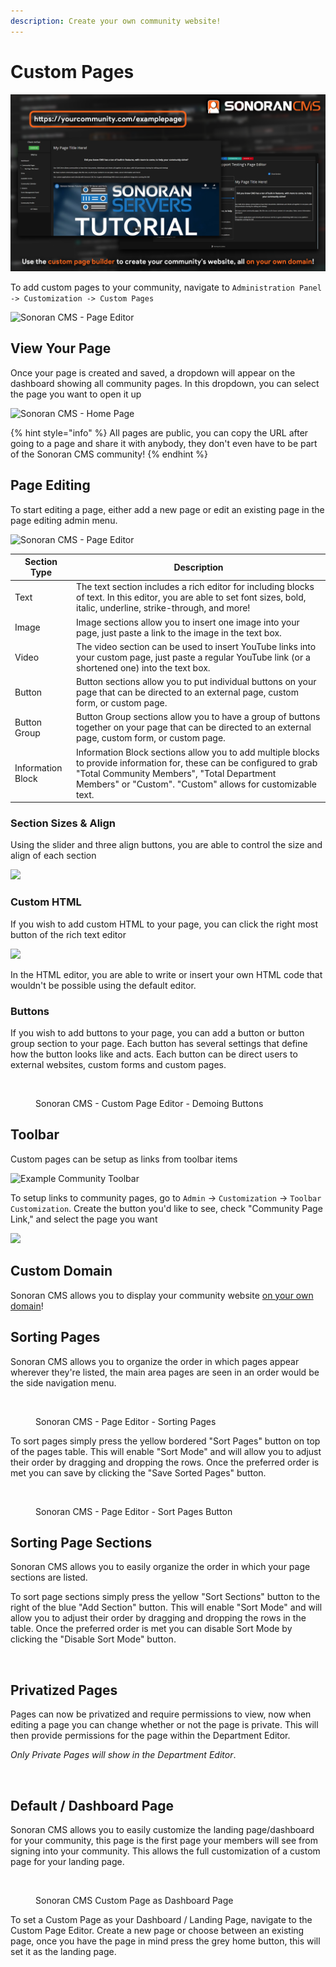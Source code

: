 ```yaml
---
description: Create your own community website!
---
```


# Custom Pages

![Sonoran CMS - Custom Pages](../../.gitbook/assets/pg-builder2.png)

To add custom pages to your community, navigate to `Administration Panel -> Customization -> Custom Pages`

![Sonoran CMS - Page Editor](https://i.imgur.com/Pk7CAfo.png)

## View Your Page

Once your page is created and saved, a dropdown will appear on the dashboard showing all community pages. In this dropdown, you can select the page you want to open it up

![Sonoran CMS - Home Page](https://i.imgur.com/JssI7e5.png)

{% hint style="info" %}
All pages are public, you can copy the URL after going to a page and share it with anybody, they don't even have to be part of the Sonoran CMS community!
{% endhint %}

## Page Editing

To start editing a page, either add a new page or edit an existing page in the page editing admin menu.

![Sonoran CMS - Page Editor](https://i.imgur.com/vMYKYE1.png)

| Section Type      | Description                                                                                                                                                                                                                       |
| ----------------- | --------------------------------------------------------------------------------------------------------------------------------------------------------------------------------------------------------------------------------- |
| Text              | The text section includes a rich editor for including blocks of text. In this editor, you are able to set font sizes, bold, italic, underline, strike-through, and more!                                                          |
| Image             | Image sections allow you to insert one image into your page, just paste a link to the image in the text box.                                                                                                                      |
| Video             | The video section can be used to insert YouTube links into your custom page, just paste a regular YouTube link (or a shortened one) into the text box.                                                                            |
| Button            | Button sections allow you to put individual buttons on your page that can be directed to an external page, custom form, or custom page.                                                                                           |
| Button Group      | Button Group sections allow you to have a group of buttons together on your page that can be directed to an external page, custom form, or custom page.                                                                           |
| Information Block | Information Block sections allow you to add multiple blocks to provide information for, these can be configured to grab "Total Community Members", "Total Department Members" or "Custom". "Custom" allows for customizable text. |

### Section Sizes & Align

Using the slider and three align buttons, you are able to control the size and align of each section

![](https://i.imgur.com/YDfvPFs.png)

### Custom HTML

If you wish to add custom HTML to your page, you can click the right most button of the rich text editor

![](https://i.imgur.com/nwW3469.png)

In the HTML editor, you are able to write or insert your own HTML code that wouldn't be possible using the default editor.

### Buttons

If you wish to add buttons to your page, you can add a button or button group section to your page. Each button has several settings that define how the button looks like and acts. Each button can be direct users to external websites, custom forms and custom pages.

<figure><img src="https://i.imgur.com/hfwTgmB.png" alt=""><figcaption><p>Sonoran CMS - Custom Page Editor - Demoing Buttons</p></figcaption></figure>

## Toolbar

Custom pages can be setup as links from toolbar items

![Example Community Toolbar](https://i.imgur.com/qWYv4a3.png)

To setup links to community pages, go to `Admin` -> `Customization` -> `Toolbar Customization`. Create the button you'd like to see, check "Community Page Link," and select the page you want

![](https://i.imgur.com/PvWg8ED.png)

## Custom Domain

Sonoran CMS allows you to display your community website [on your own domain](custom-domain.md)!

## Sorting Pages

Sonoran CMS allows you to organize the order in which pages appear wherever they're listed, the main area pages are seen in an order would be the side navigation menu.

<figure><img src="https://i.imgur.com/vho2hmO.png" alt=""><figcaption><p>Sonoran CMS - Page Editor - Sorting Pages</p></figcaption></figure>

To sort pages simply press the yellow bordered "Sort Pages" button on top of the pages table. This will enable "Sort Mode" and will allow you to adjust their order by dragging and dropping the rows. Once the preferred order is met you can save by clicking the "Save Sorted Pages" button.

<figure><img src="https://i.imgur.com/1thMMu3.png" alt=""><figcaption><p>Sonoran CMS - Page Editor - Sort Pages Button</p></figcaption></figure>

## Sorting Page Sections

Sonoran CMS allows you to easily organize the order in which your page sections are listed.

To sort page sections simply press the yellow "Sort Sections" button to the right of the blue "Add Section" button. This will enable "Sort Mode" and will allow you to adjust their order by dragging and dropping the rows in the table. Once the preferred order is met you can disable Sort Mode by clicking the "Disable Sort Mode" button.

<figure><img src="https://i.imgur.com/PNtTeJ6.png" alt=""><figcaption></figcaption></figure>

## Privatized Pages

Pages can now be privatized and require permissions to view, now when editing a page you can change whether or not the page is private. This will then provide permissions for the page within the Department Editor.

_Only Private Pages will show in the Department Editor_.

<figure><img src="https://i.imgur.com/PCBWljQ.png" alt=""><figcaption></figcaption></figure>

## Default / Dashboard Page

Sonoran CMS allows you to easily customize the landing page/dashboard for your community, this page is the first page your members will see from signing into your community. This allows the full customization of a custom page for your landing page.

<figure><img src="https://i.imgur.com/iiKSJbQ.png" alt=""><figcaption><p>Sonoran CMS Custom Page as Dashboard Page</p></figcaption></figure>

To set a Custom Page as your Dashboard / Landing Page, navigate to the Custom Page Editor. Create a new page or choose between an existing page, once you have the page in mind press the grey home button, this will set it as the landing page.

<figure><img src="https://i.imgur.com/duGdGKi.png" alt=""><figcaption></figcaption></figure>
